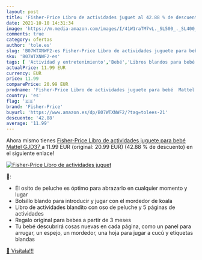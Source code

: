 ```yaml
---
layout: post
title: 'Fisher-Price Libro de actividades juguet al 42.88 % de descuento'
date: 2021-10-10 14:31:34
image: 'https://m.media-amazon.com/images/I/41W1raTM7vL._SL500_._SL400_.jpg'
comments: true
category: ofertas
author: 'tole.es'
slug: 'B07WTXNWF2-es Fisher-Price Libro de actividades juguete para bebé Mattel...'
sku: 'B07WTXNWF2-es'
tags: [ 'Actividad y entretenimiento','Bebé','Libros blandos para bebé','fisher-price','mattel', ]
actualPrice: 11.99 EUR
currency: EUR
price: 11.99
comparePrice: 20.99 EUR
prodname: 'Fisher-Price Libro de actividades juguete para bebé  Mattel GJD37 '
country: 'es'
flag: '🇪🇸'
brand: 'Fisher-Price'
buyurl: 'https://www.amazon.es/dp/B07WTXNWF2/?tag=tolees-21'
descuento: '42.88'
average: '11.99'
---
```


Ahora mismo tienes [Fisher-Price Libro de actividades juguete para bebé  Mattel GJD37 ](https://www.amazon.es/dp/B07WTXNWF2/?tag=tolees-21) a 11.99 EUR (original: 20.99 EUR) (42.88 %  de descuento) en el siguiente enlace!

[![Fisher-Price Libro de actividades juguet](https://m.media-amazon.com/images/I/41W1raTM7vL._SL500_._SL400_.jpg)](https://www.amazon.es/dp/B07WTXNWF2/?tag=tolees-21)

🔎:

- El osito de peluche es óptimo para abrazarlo en cualquier momento y lugar
- Bolsillo blando para introducir y jugar con el mordedor de koala
- Libro de actividades blandito con oso de peluche y 5 páginas de actividades
- Regalo original para bebes a partir de 3 meses
- Tu bebé descubrirá cosas nuevas en cada página, como un panel para arrugar, un espejo, un mordedor, una hoja para jugar a cucú y etiquetas blandas

[🛒 Visítala!!!](https://www.amazon.es/dp/B07WTXNWF2/?tag=tolees-21)

